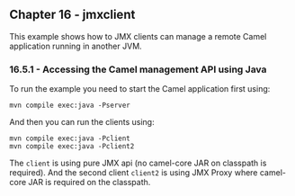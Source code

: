 Chapter 16 - jmxclient
----------------------

This example shows how to JMX clients can manage a remote Camel application running in another JVM.

### 16.5.1 - Accessing the Camel management API using Java

To run the example you need to start the Camel application first using:

    mvn compile exec:java -Pserver

And then you can run the clients using:

    mvn compile exec:java -Pclient
    mvn compile exec:java -Pclient2

The `client` is using pure JMX api (no camel-core JAR on classpath is required).
And the second client `client2` is using JMX Proxy where camel-core JAR is required on the classpath.
